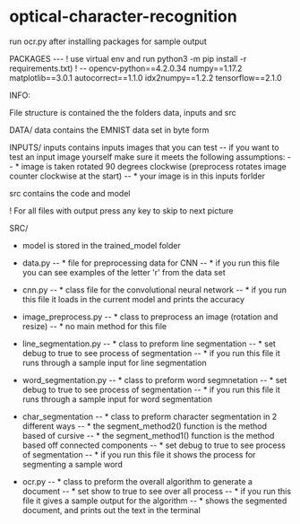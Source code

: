 # optical-character-recognition

run ocr.py after installing packages for sample output

PACKAGES
--- ! use virtual env and run python3 -m pip install -r requirements.txt) ! --
opencv-python==4.2.0.34
numpy==1.17.2
matplotlib==3.0.1
autocorrect==1.1.0
idx2numpy==1.2.2
tensorflow==2.1.0

INFO:

File structure is contained the the folders data, inputs and src

DATA/
data contains the EMNIST data set in byte form

INPUTS/
inputs contains inputs images that you can test
-- if you want to test an input image yourself make sure it meets the following assumptions:
-- * image is taken rotated 90 degrees clockwise (preprocess rotates image counter clockwise at the start)
-- * your image is in this inputs forlder

src contains the code and model

! For all files with output press any key to skip to next picture

SRC/
* model is stored in the trained\_model folder

* data.py
-- * file for preprocessing data for CNN
-- * if you run this file you can see examples of the letter 'r' from the data set

* cnn.py
-- * class file for the convolutional neural network
-- * if you run this file it loads in the current model and prints the accuracy 

* image\_preprocess.py
-- * class to preprocess an image (rotation and resize)
-- * no main method for this file

* line\_segmentation.py
-- * class to preform line segmentation
-- * set debug to true to see process of segmentation
-- * if you run this file it runs through a sample input for line segmentation

* word\_segmentation.py
-- * class to preform word segmnetation 
-- * set debug to true to see process of segmentation
-- * if you run this file it runs through a sample input for word segmentation

* char\_segmentation
-- * class to preform character segmentation in 2 different ways
-- * the segment\_method2() function is the method based of cursive
-- * the segment\_method1() function is the method based off connected components 
-- * set debug to true to see process of segmentation
-- * if you run this file it shows the process for segmenting a sample word

* ocr.py
-- * class to preform the overall algorithm to generate a document
-- * set show to true to see over all process
-- * if you run this file it gives a sample output for the algorithm
-- * shows the segmented document, and prints out the text in the terminal
